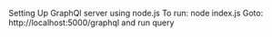 Setting Up GraphQl server using node.js
To run: node index.js
Goto: http://localhost:5000/graphql and run query
